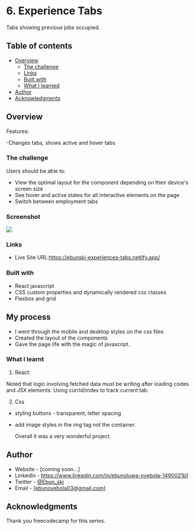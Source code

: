 # 6. Experience Tabs

Tabs showing previous jobs occupied.

## Table of contents

- [Overview](#overview)
  - [The challenge](#the-challenge)
  - [Links](#links)
  - [Built with](#built-with)
  - [What I learned](#what-i-learned)
- [Author](#author)
- [Acknowledgments](#acknowledgments)

## Overview

Features:

-Changes tabs, shows active and hover tabs

### The challenge

Users should be able to:

- View the optimal layout for the component depending on their device's screen size
- See hover and active states for all interactive elements on the page
- Switch between employment tabs

### Screenshot

![](./screenshot.jpg)

### Links


- Live Site URL:https://ebunski-experiences-tabs.netlify.app/

### Built with

- React javascript
- CSS custom properties and dynamically rendered css classes
- Flexbox and grid

## My process

- I went through the mobile and desktop styles on the css files
- Created the layout of the components
- Gave the page life with the magic of javascript.

### What I learnt

1. React:

Noted that logic involving fetched data must be writing after loading codes and JSX elements.
Using currId/index to track current tab.

2. Css

- styling buttons - transparent, letter spacing
- add image styles in the img tag not the container.

  Overall it was a very wonderful project.

## Author

- Website - [coming soon...]
- LinkedIn - https://www.linkedin.com/in/ebunoluwa-oyebola-1490021b1
- Twitter - [@Ebun_ski](https://www.twitter.com/Ebun_ski)
- Email - [ebunoyebola03@gmail.com]

## Acknowledgments

Thank you freecodecamp for this series.
